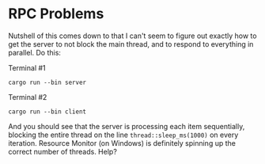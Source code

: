 # RPC Problems

Nutshell of this comes down to that I can't seem to figure out exactly how to
get the server to not block the main thread, and to respond to everything in
parallel. Do this:

Terminal #1

```
cargo run --bin server
```

Terminal #2

```
cargo run --bin client
```

And you should see that the server is processing each item sequentially,
blocking the entire thread on the line `thread::sleep_ms(1000)` on every
iteration. Resource Monitor (on Windows) is definitely spinning up the
correct number of threads. Help?